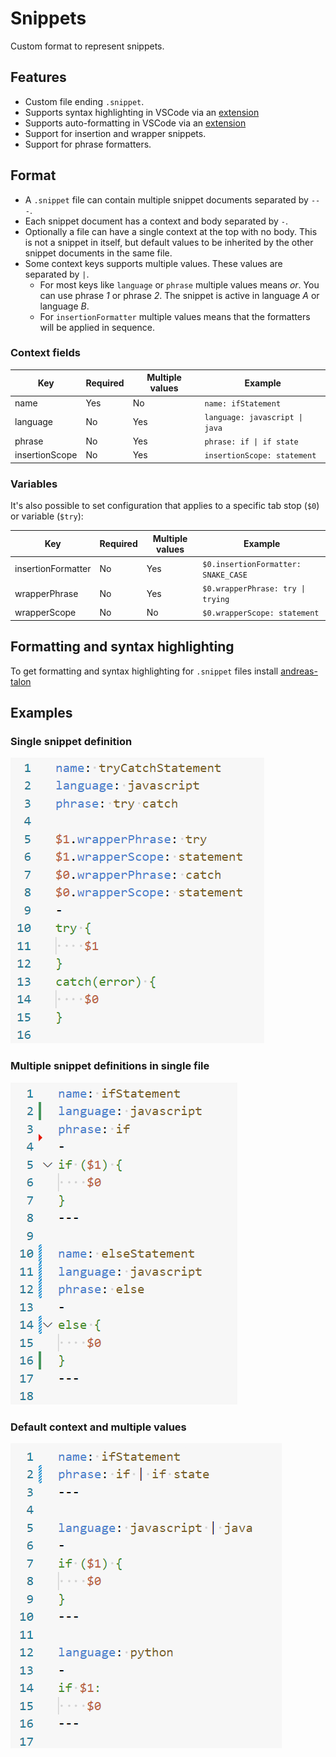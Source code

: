 # Snippets

Custom format to represent snippets.

## Features

- Custom file ending `.snippet`.
- Supports syntax highlighting in VSCode via an [extension](https://marketplace.visualstudio.com/items?itemName=AndreasArvidsson.andreas-talon)
- Supports auto-formatting in VSCode via an [extension](https://marketplace.visualstudio.com/items?itemName=AndreasArvidsson.andreas-talon)
- Support for insertion and wrapper snippets.
- Support for phrase formatters.

## Format

- A `.snippet` file can contain multiple snippet documents separated by `---`.
- Each snippet document has a context and body separated by `-`.
- Optionally a file can have a single context at the top with no body. This is not a snippet in itself, but default values to be inherited by the other snippet documents in the same file.
- Some context keys supports multiple values. These values are separated by `|`.
  - For most keys like `language` or `phrase` multiple values means _or_. You can use phrase _1_ or phrase _2_. The snippet is active in language _A_ or language _B_.
  - For `insertionFormatter` multiple values means that the formatters will be applied in sequence.

### Context fields

| Key            | Required | Multiple values | Example                        |
| -------------- | -------- | --------------- | ------------------------------ |
| name           | Yes      | No              | `name: ifStatement`            |
| language       | No       | Yes             | `language: javascript \| java` |
| phrase         | No       | Yes             | `phrase: if \| if state`       |
| insertionScope | No       | Yes             | `insertionScope: statement`    |

### Variables

It's also possible to set configuration that applies to a specific tab stop (`$0`) or variable (`$try`):

| Key                | Required | Multiple values | Example                             |
| ------------------ | -------- | --------------- | ----------------------------------- |
| insertionFormatter | No       | Yes             | `$0.insertionFormatter: SNAKE_CASE` |
| wrapperPhrase      | No       | Yes             | `$0.wrapperPhrase: try \| trying`   |
| wrapperScope       | No       | No              | `$0.wrapperScope: statement`        |

## Formatting and syntax highlighting

To get formatting and syntax highlighting for `.snippet` files install [andreas-talon](https://marketplace.visualstudio.com/items?itemName=AndreasArvidsson.andreas-talon)

## Examples

### Single snippet definition

![snippets1](./images/snippets1.png)

### Multiple snippet definitions in single file

![snippets2](./images/snippets2.png)

### Default context and multiple values

![snippets3](./images/snippets3.png)
